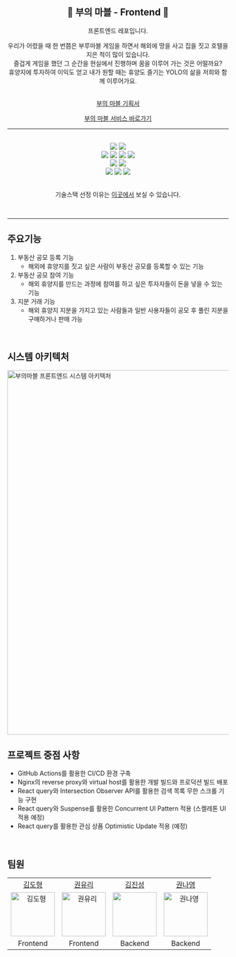 <div align="center">
  <br />
  <h2>🌴 부의 마블 - Frontend 🌴</h2>
  <p>
    프론트엔드 레포입니다.
  </p>
  <div>
  우리가 어렸을 때 한 번쯤은 부루마블 게임을 하면서 해외에 땅을 사고 집을 짓고 호텔을 지은 적이 많이 있습니다. <br />
  즐겁게 게임을 했던 그 순간을 현실에서 진행하며 꿈을 이루어 가는 것은 어떨까요? <br /> 휴양지에 투자하여 이익도 얻고 내가 원할 때는 휴양도 즐기는 YOLO의 삶을 저희와 함께 이루어가요.
  </div>
<br />

[부의 마블 기획서](https://jinsungone.notion.site/b93a27bdd0f444d9a6e4d0dbe4f6ae0b)
  <p>
      <a href="http://wealth-marble.kro.kr/" target="_blank">부의 마블 서비스 바로가기</a>
  </p>
  <hr />
  <br />
  <img src="https://img.shields.io/badge/Next.js-000000?style=flat-square&logo=Next.js&logoColor=white"/>
  <img src="https://img.shields.io/badge/Typescript-3178C6?style=flat-square&logo=Typescript&logoColor=white"/>
  <br />
  <img src="https://img.shields.io/badge/React Query-FF4154?style=flat-square&logo=React Query&logoColor=white"/>
  <img src="https://img.shields.io/badge/Redux Toolkit-764ABC?style=flat-square&logo=Redux&logoColor=white"/>
      <img src="https://img.shields.io/badge/NPM-CB3837?style=flat-square&logo=NPM&logoColor=white"/>
  <img src="https://img.shields.io/badge/Tailwind CSS-06B6D4?style=flat-square&logo=Tailwind CSS&logoColor=white"/>
  <br />
  <img src="https://img.shields.io/badge/Sentry-362D59?style=flat-square&logo=Sentry&logoColor=white"/>
  <img src="https://img.shields.io/badge/Github Actions-2088FF?style=flat-square&logo=Github Actions&logoColor=white"/>
  <br />

  <img src="https://img.shields.io/badge/ORACLE-F80000?style=flat-square&logo=oracle&logoColor=white"/>
    <img src="https://img.shields.io/badge/Google Cloud-4285F4?style=flat-square&logo=Google Cloud&logoColor=white"/>
  <img src="https://img.shields.io/badge/NGINX-009639?style=flat-square&logo=NGINX&logoColor=white"/>
<!-- 아이콘 찾는 사이트: https://simpleicons.org/?q=query -->
    <!-- <img src="https://img.shields.io/badge/Socket.io-4.5.3-010101?logo=Socket.io"> -->
  <br />
  <br />
  <p>

  기술스택 선정 이유는 [이곳에서](https://github.com/Eagle2gle/wealth-marble-frontend/wiki/%EA%B8%B0%EC%88%A0-%EC%8A%A4%ED%83%9D) 보실 수 있습니다.
  </p>
</div>
<br />
<hr />

## 주요기능
1. 부동산 공모 등록 기능
    - 해외에 휴양지를 짓고 싶은 사람이 부동산 공모를 등록할 수 있는 기능
2. 부동산 공모 참여 기능
    - 해외 휴양지를 만드는 과정에 참여를 하고 싶은 투자자들이 돈을 넣을 수 있는 기능
3. 지분 거래 기능
    - 해외 휴양지 지분을 가지고 있는 사람들과 일반 사용자들이 공모 후 풀린 지분을 구매하거나 판매 가능

<br />

## 시스템 아키텍처
<img width="828" alt="부의마블 프론트엔드 시스템 아키텍처" src="https://user-images.githubusercontent.com/55318618/225216191-ff3738ca-a8f0-4b63-a983-f260b8c48460.png">

<br />

## 프로젝트 중점 사항
- GitHub Actions를 활용한 CI/CD 환경 구축
- Nginx의 reverse proxy와 virtual host를 활용한 개발 빌드와 프로덕션 빌드 배포
- React query와 Intersection Observer API를 활용한 검색 목록 무한 스크롤 기능 구현
- React query와 Suspense를 활용한 Concurrent UI Pattern 적용 (스켈레톤 UI 적용 예정)
- React query를 활용한 관심 상품 Optimistic Update 적용 (예정)

<br />

## 팀원

<table>
  <tbody>
    <tr>
        <td align="center"><a href="https://github.com/m4nd4r1n">김도형</a></td>
        <td align="center"><a href="https://github.com/YuriKwon">권유리</a></td>
        <td align="center"><a href="https://github.com/CEOJINSUNG">김진성</a></td>
        <td align="center"><a href="https://github.com/NaayoungKwon">권나영</a></td>
    </tr>
    <tr>
      <td align="center">
        <img src="https://user-images.githubusercontent.com/34162358/224486418-5d615f74-9505-4870-b1ca-9a74fd3ea2a9.png" width="100px;" height="100px;" alt="김도형"/>
      </td>
      <td align="center">
        <img src="https://user-images.githubusercontent.com/34162358/224486435-dc1c67ff-cdc3-46ce-ad92-d25b287b0c99.jpeg" width="100px;" height="100px;" alt="권유리"/>
      <td align="center">
        <img src="https://user-images.githubusercontent.com/34162358/224486392-cfdeef7c-4210-4646-a689-caa6a8e07464.jpeg" width="100px;" height="100px;"        </td>
      <td align="center">
        <img src="https://user-images.githubusercontent.com/34162358/224486703-1621bd02-ed4d-4eef-873a-f76078c586be.jpeg" width="100px;" height="100px;" alt="권나영"/>
       </td>
    </td>
    </tr>
    <tr>
        <td align="center">Frontend</td>
        <td align="center">Frontend</td>
        <td align="center">Backend</td>
        <td align="center">Backend</td>
    </tr>
  </tbody>
</table>
